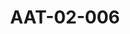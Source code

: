 ---
pid: AAT-02-006
title: AAT-02-006
language: en
collection: Abdel Rahman Ali Taha
original_label: 
rights: Fadwa Ali Taha
location_of_original: 'Fadwa Ali Taha '
photographer_or_studio: 
scanned_from: jpeg
_date: '1955'
location: Khartoum
description: Book Cover of Sudan for the Sudanese, written by Abdel Rahman Ali Taha
additional_notes: 
permission_display: 'yes'
on_server: 'no'
on_website: 'no'
permalink: "/archive/en/aat-02-006.html"
layout: photo-page
---